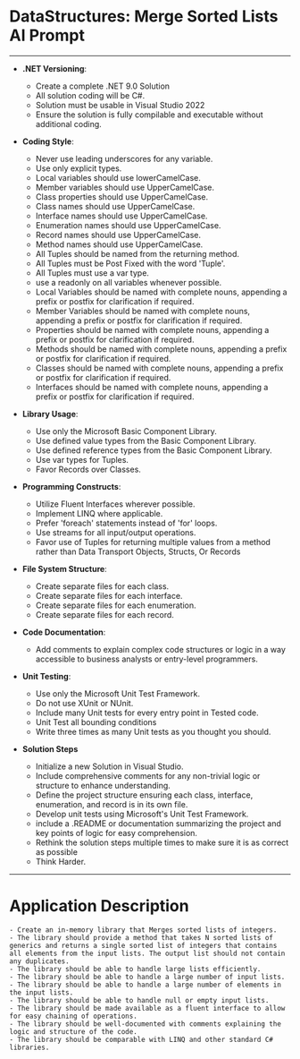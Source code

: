 ﻿# DataStructures: Merge Sorted Lists AI Prompt
------------------------------------------------------------------------------------------------------------------------
- **.NET Versioning**: 
  - Create a complete .NET 9.0 Solution
  - All solution coding will be C#. 
  - Solution must be usable in Visual Studio 2022
  - Ensure the solution is fully compilable and executable without additional coding.


- **Coding Style**:
	- Never use leading underscores for any variable.
	- Use only explicit types.
	- Local variables should use lowerCamelCase.
	- Member variables should use UpperCamelCase.
	- Class properties should use UpperCamelCase.
	- Class names should use UpperCamelCase.
	- Interface names should use UpperCamelCase.
	- Enumeration names should use UpperCamelCase.
	- Record names should use UpperCamelCase.
	- Method names should use UpperCamelCase.
	- All Tuples should be named from the returning method.
	- All Tuples must be Post Fixed with the word 'Tuple'.
	- All Tuples must use a var type.
	- use a readonly on all variables whenever possible.
	- Local Variables should be named with complete nouns, appending a prefix or postfix for clarification if required.
	- Member Variables should be named with complete nouns, appending a prefix or postfix for clarification if required.
	- Properties should be named with complete nouns, appending a prefix or postfix for clarification if required.
	- Methods should be named with complete nouns, appending a prefix or postfix for clarification if required.
	- Classes should be named with complete nouns, appending a prefix or postfix for clarification if required.
	- Interfaces should be named with complete nouns, appending a prefix or postfix for clarification if required.



- **Library Usage**:
	- Use only the Microsoft Basic Component Library.
	- Use defined value types from the Basic Component Library.
	- Use defined reference types from the Basic Component Library.
	- Use var types for Tuples.
	- Favor Records over Classes.

- **Programming Constructs**:
	- Utilize Fluent Interfaces wherever possible.
	- Implement LINQ where applicable.
	- Prefer 'foreach' statements instead of 'for' loops.
	- Use streams for all input/output operations.
	- Favor use of Tuples for returning multiple values from a method rather than Data Transport Objects, Structs, Or Records

- **File System Structure**: 
	- Create separate files for each class.
	- Create separate files for each interface.
	- Create separate files for each enumeration.
	- Create separate files for each record.

 - **Code Documentation**: 
	- Add comments to explain complex code structures or logic in a way accessible to business analysts or entry-level programmers.

- **Unit Testing**: 
	- Use only the Microsoft Unit Test Framework.
	- Do not use XUnit or NUnit.
	- Include many Unit tests for every entry point in Tested code.
	- Unit Test all bounding conditions
	- Write three times as many Unit tests as you thought you should.

- **Solution Steps**
	- Initialize a new Solution in Visual Studio.
	- Include comprehensive comments for any non-trivial logic or structure to enhance understanding.
	- Define the project structure ensuring each class, interface, enumeration, and record is in its own file.
	- Develop unit tests using Microsoft's Unit Test Framework.
	- include a .README or documentation summarizing the project and key points of logic for easy comprehension.
	- Rethink the solution steps multiple times to make sure it is as correct as possible
	- Think Harder.


------------------------------------------------------------------------------------------------------------------------

# Application Description

	- Create an in-memory library that Merges sorted lists of integers. 
	- The library should provide a method that takes N sorted lists of generics and returns a single sorted list of integers that contains all elements from the input lists. The output list should not contain any duplicates.
	- The library should be able to handle large lists efficiently.
	- The library should be able to handle a large number of input lists.
	- The library should be able to handle a large number of elements in the input lists.
	- The library should be able to handle null or empty input lists.
	- The library should be made available as a fluent interface to allow for easy chaining of operations.
	- The library should be well-documented with comments explaining the logic and structure of the code.
	- The library should be comparable with LINQ and other standard C# libraries.
